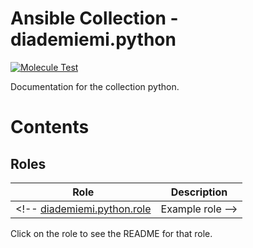 Ansible Collection - diademiemi.python
========================================
[![Molecule Test](https://github.com/diademiemi/ansible_collection_diademiemi.python/actions/workflows/molecule.yml/badge.svg)](https://github.com/diademiemi/ansible_collection_diademiemi.python/actions/workflows/molecule.yml)

Documentation for the collection python.

Contents 
========

Roles
------
Role | Description
--- | ---
<!-- [diademiemi.python.role](./roles/role/) | Example role -->

Click on the role to see the README for that role.  

